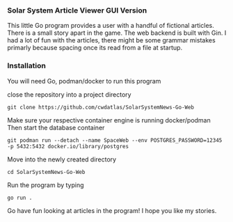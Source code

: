 ### Solar System Article Viewer GUI Version
This little Go program provides a user with a handful of fictional
articles. There is a small story apart in the game.
The web backend is built with Gin.
I had a lot of fun with the articles, there might be some grammar mistakes primarly
because spacing once its read from a file at startup.

### Installation
You will need Go, podman/docker to run this program

close the repository into a project directory
```shell script
git clone https://github.com/cwdatlas/SolarSystemNews-Go-Web
```
Make sure your respective container engine is running docker/podman
Then start the database container
```shell script
git podman run --detach --name SpaceWeb --env POSTGRES_PASSWORD=12345 -p 5432:5432 docker.io/library/postgres
```

Move into the newly created directory
```shell script
cd SolarSystemNews-Go-Web
```

Run the program by typing
```shell script
go run .
```

Go have fun looking at articles in the program! I hope you like my stories.